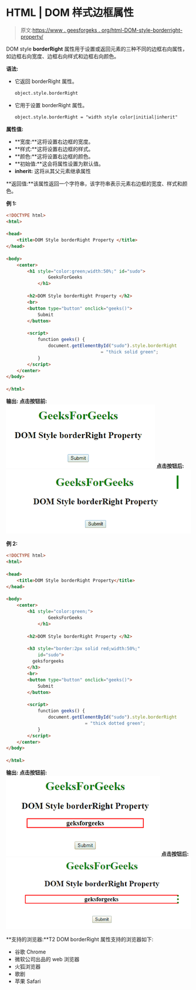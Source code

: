 # HTML | DOM 样式边框属性

> 原文:[https://www . geesforgeks . org/html-DOM-style-borderright-property/](https://www.geeksforgeeks.org/html-dom-style-borderright-property/)

DOM style **borderRight** 属性用于设置或返回元素的三种不同的边框右向属性，如边框右向宽度、边框右向样式和边框右向颜色。

**语法:**

*   它返回 borderRight 属性。

    ```html
    object.style.borderRight
    ```

*   它用于设置 borderRight 属性。

    ```html
    object.style.borderRight = "width style color|initial|inherit"
    ```

**属性值:**

*   **宽度:**这将设置右边框的宽度。
*   **样式:**这将设置右边框的样式。
*   **颜色:**这将设置右边框的颜色。
*   **初始值:**这会将属性设置为默认值。
*   **inherit:** 这将从其父元素继承属性

**返回值:**该属性返回一个字符串，该字符串表示元素右边框的宽度、样式和颜色。

**例 1:**

```html
<!DOCTYPE html>
<html>

<head>
    <title>DOM Style borderRight Property </title>
</head>

<body>
    <center>
        <h1 style="color:green;width:50%;" id="sudo"> 
                GeeksForGeeks 
            </h1>

        <h2>DOM Style borderRight Property </h2>
        <br>
        <button type="button" onclick="geeks()">
            Submit
        </button>

        <script>
            function geeks() {
                document.getElementById("sudo").style.borderRight
                                    = "thick solid green";
            }
        </script>
    </center>
</body>

</html>  
```

**输出:**
**点击按钮前:**
![](img/02dd2ea116c1337a9410d5a28676c069.png)
**点击按钮后:**
![](img/96af89327fe23a3e28f378f4289df693.png)

**例 2:**

```html
<!DOCTYPE html>
<html>

<head>
    <title>DOM Style borderRight Property</title>
</head>

<body>
    <center>
        <h1 style="color:green;"> 
                GeeksForGeeks 
            </h1>

        <h2>DOM Style borderRight Property </h2>

        <h3 style="border:2px solid red;width:50%;" 
            id="sudo">
          geksforgeeks
        </h3>
        <br>
        <button type="button" onclick="geeks()">
            Submit
        </button>

        <script>
            function geeks() {
                document.getElementById("sudo").style.borderRight
                              = "thick dotted green";
            }
        </script>
    </center>
</body>

</html>     
```

**输出:**
**点击按钮前:**
![](img/6bbc3302789f4beda83e76fe65253135.png)
**点击按钮后:**
![](img/a1a4aee32170be14f95a3c8fe6aca93c.png)

**支持的浏览器:**T2 DOM borderRight 属性支持的浏览器如下:

*   谷歌 Chrome
*   微软公司出品的 web 浏览器
*   火狐浏览器
*   歌剧
*   苹果 Safari